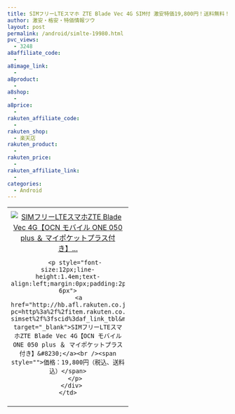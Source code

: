 ```yaml
---
title: SIMフリーLTEスマホ ZTE Blade Vec 4G SIM付 激安特価19,800円！送料無料！
author: 激安・格安・特価情報ツウ
layout: post
permalink: /android/simlte-19980.html
pvc_views:
  - 3248
a8affiliate_code:
  - 
a8image_link:
  - 
a8product:
  - 
a8shop:
  - 
a8price:
  - 
rakuten_affiliate_code:
  - 
rakuten_shop:
  - 楽天店
rakuten_product:
  - 
rakuten_price:
  - 
rakuten_affiliate_link:
  - 
categories:
  - Android
---
```

<table border="0" cellpadding="0" cellspacing="0">
  <tr>
    <td valign="top">
      <div style="border:1px none;margin:0px;padding:6px 0px;width:260px;text-align:center;float:left">
        <a href="http://hb.afl.rakuten.co.jp/hgc/1220cdae.59bac541.1220cdaf.bae264e6/?pc=http%3a%2f%2fitem.rakuten.co.jp%2fgoosimseller%2fztebladevec4g-simset%2f%3fscid%3daf_link_tbl&m=http%3a%2f%2fm.rakuten.co.jp%2fgoosimseller%2fi%2f10000189%2f" target="_blank"><img src="http://hbb.afl.rakuten.co.jp/hgb/?pc=http%3a%2f%2fthumbnail.image.rakuten.co.jp%2f%400_mall%2fgoosimseller%2fcabinet%2fsmartphone%2fzte%2fbladevec4g01.jpg%3f_ex%3d240x240&m=http%3a%2f%2fthumbnail.image.rakuten.co.jp%2f%400_mall%2fgoosimseller%2fcabinet%2fsmartphone%2fzte%2fbladevec4g01.jpg" alt="SIMフリーLTEスマホZTE Blade Vec 4G【OCN モバイル ONE 050 plus ＆ マイポケットプラス付き】..." border="0" style="margin:0px;padding:0px" /></a> 
        
        <p style="font-size:12px;line-height:1.4em;text-align:left;margin:0px;padding:2px 6px">
          <a href="http://hb.afl.rakuten.co.jp/hgc/1220cdae.59bac541.1220cdaf.bae264e6/?pc=http%3a%2f%2fitem.rakuten.co.jp%2fgoosimseller%2fztebladevec4g-simset%2f%3fscid%3daf_link_tbl&m=http%3a%2f%2fm.rakuten.co.jp%2fgoosimseller%2fi%2f10000189%2f" target="_blank">SIMフリーLTEスマホZTE Blade Vec 4G【OCN モバイル ONE 050 plus ＆ マイポケットプラス付き】&#8230;</a><br /><span style="">価格：19,800円（税込、送料込）</span>
        </p>
      </div>
    </td>
  </tr>
</table>